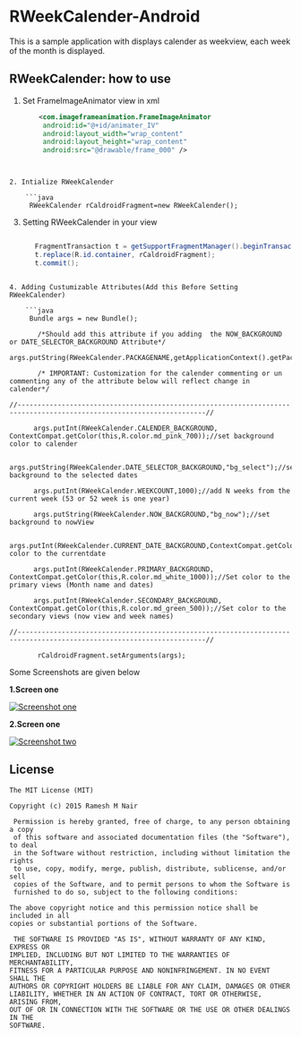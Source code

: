 RWeekCalender-Android
=================

This is a sample application with displays calender as weekview, each week of the month is displayed.

RWeekCalender: how to use
------------------------

1. Set FrameImageAnimator view in xml
  
   ```xml
       <com.imageframeanimation.FrameImageAnimator
        android:id="@+id/animater_IV"
        android:layout_width="wrap_content"
        android:layout_height="wrap_content"
        android:src="@drawable/frame_000" />
```


2. Intialize RWeekCalender
  
    ```java
     RWeekCalender rCaldroidFragment=new RWeekCalender();
```
3. Setting RWeekCalender in your view
  
    ```java

       FragmentTransaction t = getSupportFragmentManager().beginTransaction();
       t.replace(R.id.container, rCaldroidFragment);
       t.commit();
```

4. Adding Custumizable Attributes(Add this Before Setting RWeekCalender)
  
    ```java
     Bundle args = new Bundle();

       /*Should add this attribute if you adding  the NOW_BACKGROUND or DATE_SELECTOR_BACKGROUND Attribute*/
       args.putString(RWeekCalender.PACKAGENAME,getApplicationContext().getPackageName());

       /* IMPORTANT: Customization for the calender commenting or un commenting any of the attribute below will reflect change in calender*/

//---------------------------------------------------------------------------------------------------------------------//

      args.putInt(RWeekCalender.CALENDER_BACKGROUND, ContextCompat.getColor(this,R.color.md_pink_700));//set background color to calender

      args.putString(RWeekCalender.DATE_SELECTOR_BACKGROUND,"bg_select");//set background to the selected dates

      args.putInt(RWeekCalender.WEEKCOUNT,1000);//add N weeks from the current week (53 or 52 week is one year)

      args.putString(RWeekCalender.NOW_BACKGROUND,"bg_now");//set background to nowView

      args.putInt(RWeekCalender.CURRENT_DATE_BACKGROUND,ContextCompat.getColor(this,R.color.md_black_1000));//set color to the currentdate

      args.putInt(RWeekCalender.PRIMARY_BACKGROUND, ContextCompat.getColor(this,R.color.md_white_1000));//Set color to the primary views (Month name and dates)

      args.putInt(RWeekCalender.SECONDARY_BACKGROUND, ContextCompat.getColor(this,R.color.md_green_500));//Set color to the secondary views (now view and week names)

//---------------------------------------------------------------------------------------------------------------------//

       rCaldroidFragment.setArguments(args);
```				
				

    
   
Some Screenshots are given below
<p><b>1.Screen one </b></p>
<p><a href="https://raw.githubusercontent.com/rameshvoltella/RWeekCalender/master/Screens/s1.png" target="_blank"><img src="https://raw.githubusercontent.com/rameshvoltella/RWeekCalender/master/Screens/s1.png" alt="Screenshot one" style="max-width:100%;"></a></p>

<p><b>2.Screen one </b></p>
<p><a href="https://raw.githubusercontent.com/rameshvoltella/RWeekCalender/master/Screens/s2.png" target="_blank"><img src="https://raw.githubusercontent.com/rameshvoltella/RWeekCalender/master/Screens/s2.png" alt="Screenshot two" style="max-width:100%;"></a></p>




## License

    The MIT License (MIT)

    Copyright (c) 2015 Ramesh M Nair
 
     Permission is hereby granted, free of charge, to any person obtaining a copy
     of this software and associated documentation files (the "Software"), to deal
     in the Software without restriction, including without limitation the rights
     to use, copy, modify, merge, publish, distribute, sublicense, and/or sell
     copies of the Software, and to permit persons to whom the Software is
     furnished to do so, subject to the following conditions:

    The above copyright notice and this permission notice shall be included in all
    copies or substantial portions of the Software.

     THE SOFTWARE IS PROVIDED "AS IS", WITHOUT WARRANTY OF ANY KIND, EXPRESS OR
    IMPLIED, INCLUDING BUT NOT LIMITED TO THE WARRANTIES OF MERCHANTABILITY,
    FITNESS FOR A PARTICULAR PURPOSE AND NONINFRINGEMENT. IN NO EVENT SHALL THE
    AUTHORS OR COPYRIGHT HOLDERS BE LIABLE FOR ANY CLAIM, DAMAGES OR OTHER
    LIABILITY, WHETHER IN AN ACTION OF CONTRACT, TORT OR OTHERWISE, ARISING FROM,
    OUT OF OR IN CONNECTION WITH THE SOFTWARE OR THE USE OR OTHER DEALINGS IN THE
    SOFTWARE.




